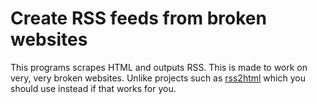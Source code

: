 # Create RSS feeds from broken websites

This programs scrapes HTML and outputs RSS. This is made to work on
very, very broken websites. Unlike projects such as [rss2html] which you
should use instead if that works for you.


[rss2html]: https://github.com/html2rss/html2rss